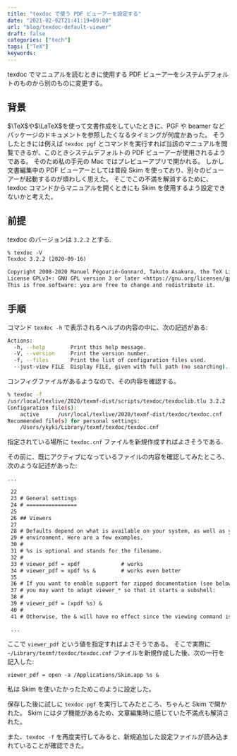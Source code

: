 ```yaml
---
title: "texdoc で使う PDF ビューアーを設定する"
date: "2021-02-02T21:41:19+09:00"
url: "blog/texdoc-default-viewer"
draft: false
categories: ["tech"]
tags: ["TeX"]
keywords:
---
```


texdoc でマニュアルを読むときに使用する PDF ビューアーをシステムデフォルトのものから別のものに変更する。

## 背景

$\TeX$や$\LaTeX$を使って文書作成をしていたときに、PGF や beamer などパッケージのドキュメントを参照したくなるタイミングが何度かあった。
そうしたときには例えば `texdoc pgf` とコマンドを実行すれば当該のマニュアルを閲覧できるが、このときシステムデフォルトの PDF ビューアーが使用されるようである。
そのため私の手元の Mac ではプレビューアプリで開かれる。
しかし文書編集中の PDF ビューアーとしては普段 Skim を使っており、別々のビューアーが起動するのが煩わしく思えた。
そこでこの不満を解消するために、texdoc コマンドからマニュアルを開くときにも Skim を使用するよう設定できないかと考えた。

## 前提

texdoc のバージョンは `3.2.2` とする.

```txt
% texdoc -V
Texdoc 3.2.2 (2020-09-16)

Copyright 2008-2020 Manuel Pégourié-Gonnard, Takuto Asakura, the TeX Live Team.
License GPLv3+: GNU GPL version 3 or later <https://gnu.org/licenses/gpl.html>.
This is free software: you are free to change and redistribute it.
```

## 手順

コマンド `texdoc -h` で表示されるヘルプの内容の中に、次の記述がある:

```sh
Actions:
  -h, --help        Print this help message.
  -V, --version     Print the version number.
  -f, --files       Print the list of configuration files used.
  --just-view FILE  Display FILE, given with full path (no searching).
```

コンフィグファイルがあるようなので、その内容を確認する。

```sh
% texdoc -f
/usr/local/texlive/2020/texmf-dist/scripts/texdoc/texdoclib.tlu 3.2.2
Configuration file(s):
    active      /usr/local/texlive/2020/texmf-dist/texdoc/texdoc.cnf
Recommended file(s) for personal settings:
    /Users/ykyki/Library/texmf/texdoc/texdoc.cnf
```

指定されている場所に `texdoc.cnf` ファイルを新規作成すればよさそうである.

その前に、既にアクティブになっているファイルの内容を確認してみたところ、次のような記述があった:

```txt
...

 22
 23 # General settings
 24 # ================
 25
 26 ## Viewers
 27
 28 # Defaults depend on what is available on your system, as well as your desktop
 29 # environment. Here are a few examples.
 30 #
 31 # %s is optional and stands for the filename.
 32 #
 33 # viewer_pdf = xpdf             # works
 34 # viewer_pdf = xpdf %s &        # works even better
 35
 36 # If you want to enable support for zipped documentation (see below),
 37 # you may want to adapt viewer_* so that it starts a subshell:
 38 #
 39 # viewer_pdf = (xpdf %s) &
 40 #
 41 # Otherwise, the & will have no effect since the viewing command is followed by

 ...
```

ここで `viewer_pdf` という値を指定すればよさそうである。
そこで実際に `~/Library/texmf/texdoc/texdoc.cnf` ファイルを新規作成した後、次の一行を記入した:

```
viewer_pdf = open -a /Applications/Skim.app %s &
```

私は Skim を使いたかったためこのように設定した。

保存した後に試しに `texdoc pgf` を実行してみたところ、ちゃんと Skim で開かれた。
Skim にはタブ機能があるため、文章編集時に感じていた不満点も解消された。

また、`texdoc -f` を再度実行してみると、新規追加した設定ファイルが読み込まれていることが確認できた。
